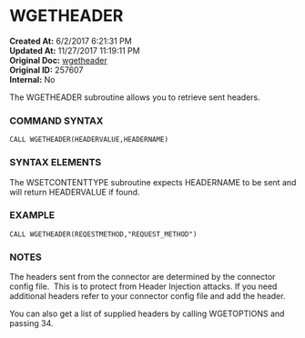 # WGETHEADER

**Created At:** 6/2/2017 6:21:31 PM  
**Updated At:** 11/27/2017 11:19:11 PM  
**Original Doc:** [wgetheader](https://docs.jbase.com/34473-docs/wgetheader)  
**Original ID:** 257607  
**Internal:** No  


The WGETHEADER subroutine allows you to retrieve sent headers.

### **COMMAND SYNTAX**

```
CALL WGETHEADER(HEADERVALUE,HEADERNAME)
```

### **SYNTAX ELEMENTS**

The WSETCONTENTTYPE subroutine expects HEADERNAME to be sent and will return HEADERVALUE if found.

### **EXAMPLE**

```
CALL WGETHEADER(REQESTMETHOD,"REQUEST_METHOD")
```

### **NOTES**

The headers sent from the connector are determined by the connector config file.  This is to protect from Header Injection attacks. If you need additional headers refer to your connector config file and add the header.

You can also get a list of supplied headers by calling WGETOPTIONS and passing 34.

